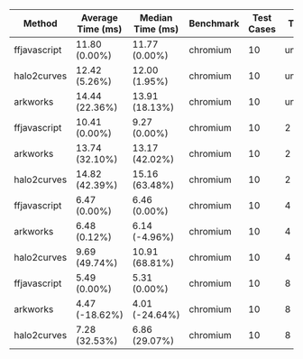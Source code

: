 | Method | Average Time (ms) | Median Time (ms) | Benchmark | Test Cases | Threads | N |
|--------|-------------------|------------------|-----------|------------|---------|---|
| ffjavascript | 11.80 (0.00%) | 11.77 (0.00%) | chromium | 10 | undefined | 64 |
| halo2curves | 12.42 (5.26%) | 12.00 (1.95%) | chromium | 10 | undefined | 64 |
| arkworks | 14.44 (22.36%) | 13.91 (18.13%) | chromium | 10 | undefined | 64 |
| ffjavascript | 10.41 (0.00%) | 9.27 (0.00%) | chromium | 10 | 2 | 64 |
| arkworks | 13.74 (32.10%) | 13.17 (42.02%) | chromium | 10 | 2 | 64 |
| halo2curves | 14.82 (42.39%) | 15.16 (63.48%) | chromium | 10 | 2 | 64 |
| ffjavascript | 6.47 (0.00%) | 6.46 (0.00%) | chromium | 10 | 4 | 64 |
| arkworks | 6.48 (0.12%) | 6.14 (-4.96%) | chromium | 10 | 4 | 64 |
| halo2curves | 9.69 (49.74%) | 10.91 (68.81%) | chromium | 10 | 4 | 64 |
| ffjavascript | 5.49 (0.00%) | 5.31 (0.00%) | chromium | 10 | 8 | 64 |
| arkworks | 4.47 (-18.62%) | 4.01 (-24.64%) | chromium | 10 | 8 | 64 |
| halo2curves | 7.28 (32.53%) | 6.86 (29.07%) | chromium | 10 | 8 | 64 |